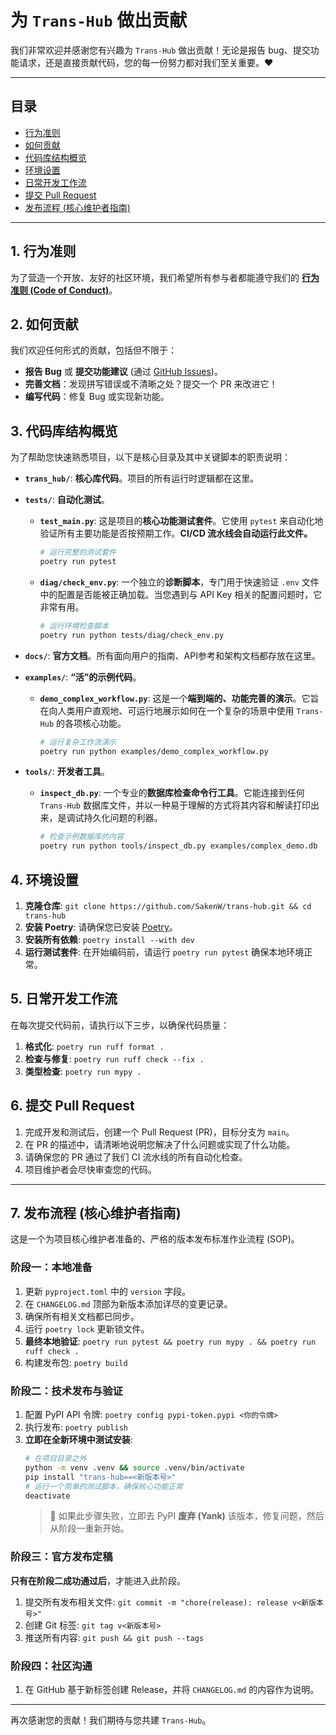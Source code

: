 # 为 `Trans-Hub` 做出贡献

我们非常欢迎并感谢您有兴趣为 `Trans-Hub` 做出贡献！无论是报告 bug、提交功能请求，还是直接贡献代码，您的每一份努力都对我们至关重要。❤️

---

## **目录**

- [行为准则](#1-行为准则)
- [如何贡献](#2-如何贡献)
- [代码库结构概览](#3-代码库结构概览)
- [环境设置](#4-环境设置)
- [日常开发工作流](#5-日常开发工作流)
- [提交 Pull Request](#6-提交-pull-request)
- [发布流程 (核心维护者指南)](#7-发布流程-核心维护者指南)

---

## **1. 行为准则**

为了营造一个开放、友好的社区环境，我们希望所有参与者都能遵守我们的 [**行为准则 (Code of Conduct)**](./CODE_OF_CONDUCT.md)。

## **2. 如何贡献**

我们欢迎任何形式的贡献，包括但不限于：
- **报告 Bug** 或 **提交功能建议** (通过 [GitHub Issues](https://github.com/SakenW/trans-hub/issues))。
- **完善文档**：发现拼写错误或不清晰之处？提交一个 PR 来改进它！
- **编写代码**：修复 Bug 或实现新功能。

## **3. 代码库结构概览**

为了帮助您快速熟悉项目，以下是核心目录及其中关键脚本的职责说明：

- **`trans_hub/`**: **核心库代码**。项目的所有运行时逻辑都在这里。

- **`tests/`**: **自动化测试**。
  - **`test_main.py`**: 这是项目的**核心功能测试套件**。它使用 `pytest` 来自动化地验证所有主要功能是否按预期工作。**CI/CD 流水线会自动运行此文件。**
    ```bash
    # 运行完整的测试套件
    poetry run pytest
    ```
  - **`diag/check_env.py`**: 一个独立的**诊断脚本**，专门用于快速验证 `.env` 文件中的配置是否能被正确加载。当您遇到与 API Key 相关的配置问题时，它非常有用。
    ```bash
    # 运行环境检查脚本
    poetry run python tests/diag/check_env.py
    ```

- **`docs/`**: **官方文档**。所有面向用户的指南、API参考和架构文档都存放在这里。

- **`examples/`**: **“活”的示例代码**。
  - **`demo_complex_workflow.py`**: 这是一个**端到端的、功能完善的演示**。它旨在向人类用户直观地、可运行地展示如何在一个复杂的场景中使用 `Trans-Hub` 的各项核心功能。
    ```bash
    # 运行复杂工作流演示
    poetry run python examples/demo_complex_workflow.py
    ```

- **`tools/`**: **开发者工具**。
  - **`inspect_db.py`**: 一个专业的**数据库检查命令行工具**。它能连接到任何 `Trans-Hub` 数据库文件，并以一种易于理解的方式将其内容和解读打印出来，是调试持久化问题的利器。
    ```bash
    # 检查示例数据库的内容
    poetry run python tools/inspect_db.py examples/complex_demo.db
    ```

## **4. 环境设置**

1.  **克隆仓库**: `git clone https://github.com/SakenW/trans-hub.git && cd trans-hub`
2.  **安装 Poetry**: 请确保您已安装 [Poetry](https://python-poetry.org/)。
3.  **安装所有依赖**: `poetry install --with dev`
4.  **运行测试套件**: 在开始编码前，请运行 `poetry run pytest` 确保本地环境正常。

## **5. 日常开发工作流**

在每次提交代码前，请执行以下三步，以确保代码质量：

1.  **格式化**: `poetry run ruff format .`
2.  **检查与修复**: `poetry run ruff check --fix .`
3.  **类型检查**: `poetry run mypy .`

## **6. 提交 Pull Request**

1.  完成开发和测试后，创建一个 Pull Request (PR)，目标分支为 `main`。
2.  在 PR 的描述中，请清晰地说明您解决了什么问题或实现了什么功能。
3.  请确保您的 PR 通过了我们 CI 流水线的所有自动化检查。
4.  项目维护者会尽快审查您的代码。

---

## **7. 发布流程 (核心维护者指南)**

这是一个为项目核心维护者准备的、严格的版本发布标准作业流程 (SOP)。

### **阶段一：本地准备**
1.  更新 `pyproject.toml` 中的 `version` 字段。
2.  在 `CHANGELOG.md` 顶部为新版本添加详尽的变更记录。
3.  确保所有相关文档都已同步。
4.  运行 `poetry lock` 更新锁文件。
5.  **最终本地验证**: `poetry run pytest && poetry run mypy . && poetry run ruff check .`
6.  构建发布包: `poetry build`

### **阶段二：技术发布与验证**
1.  配置 PyPI API 令牌: `poetry config pypi-token.pypi <你的令牌>`
2.  执行发布: `poetry publish`
3.  **立即在全新环境中测试安装**:
    ```bash
    # 在项目目录之外
    python -m venv .venv && source .venv/bin/activate
    pip install "trans-hub==<新版本号>"
    # 运行一个简单的测试脚本，确保核心功能正常
    deactivate
    ```
    > 🚨 如果此步骤失败，立即去 PyPI **废弃 (Yank)** 该版本，修复问题，然后从阶段一重新开始。

### **阶段三：官方发布定稿**
**只有在阶段二成功通过后**，才能进入此阶段。
1.  提交所有发布相关文件: `git commit -m "chore(release): release v<新版本号>"`
2.  创建 Git 标签: `git tag v<新版本号>`
3.  推送所有内容: `git push && git push --tags`

### **阶段四：社区沟通**
1.  在 GitHub 基于新标签创建 Release，并将 `CHANGELOG.md` 的内容作为说明。

---

再次感谢您的贡献！我们期待与您共建 `Trans-Hub`。